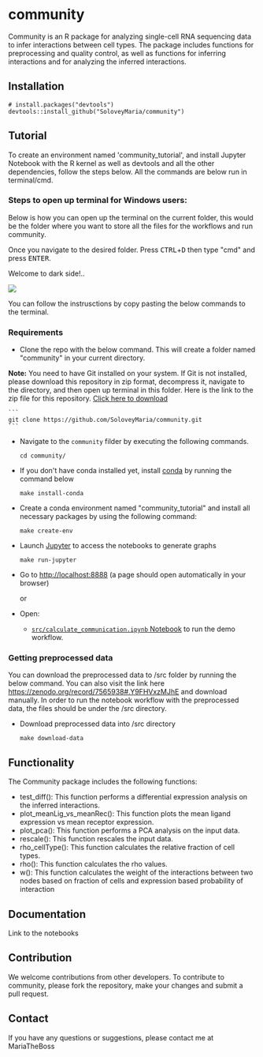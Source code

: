 # community
Community is an R package for analyzing single-cell RNA sequencing data to infer interactions between cell types. The package includes functions for preprocessing and quality control, as well as functions for inferring interactions and for analyzing the inferred interactions.

## Installation
```{r df-drop-ok, class.source="bg-success"}
# install.packages("devtools")
devtools::install_github("SoloveyMaria/community")
```
## Tutorial

To create an environment named 'community_tutorial', and install Jupyter Notebook with the R kernel as well as devtools and all the other dependencies, follow the steps below. All the commands are below run in terminal/cmd. 

### Steps to open up terminal for Windows users:
Below is how you can open up the terminal on the current folder, this would be the folder where you want to store all the files for the workflows and run community.

Once you navigate to the desired folder. Press <kbd>CTRL</kbd>+<kbd>D</kbd> then type "cmd" and press <kbd>ENTER</kbd>. 

Welcome to dark side!..

![](https://media.licdn.com/dms/image/C5612AQGoiz-xymrlFg/article-cover_image-shrink_600_2000/0/1564461754342?e=2147483647&v=beta&t=ismxInUlGeyIjYdoPItiCPVUCM_KMcY8801GoLdIVjk)

You can follow the instrusctions by copy pasting the below commands to the terminal.

### Requirements

- Clone the repo with the below command. This will create a folder named "community" in your current directory.

**Note:** You need to have Git installed on your system. If Git is not installed, please download this repository in zip format, decompress it, navigate to the directory, and then open up terminal in this folder. Here is the link to the zip file for this repository. [Click here to download](https://github.com/SoloveyMaria/community/archive/refs/heads/main.zip)

    ```
    git clone https://github.com/SoloveyMaria/community.git
    ``` 

- Navigate to the `community` filder by executing the following commands.
    ```
    cd community/
    ```

- If you don't have conda installed yet, install [conda](https://conda.io/miniconda.html) by running the command below

    ```
    make install-conda
    ```

- Create a conda environment named "community_tutorial" and install all necessary packages by using the following command:

    ```
    make create-env
    ```
- Launch [Jupyter](https://jupyter.org/) to access the notebooks to generate graphs

    ```
    make run-jupyter
    ```

- Go to [http://localhost:8888](http://localhost:8888) (a page should open automatically in your browser) 

    or
    
- Open:
    - [`src/calculate_communication.ipynb` Notebook](http://localhost:8888/notebooks/src/extract_data_from_website.ipynb) to run the demo workflow.
    
### Getting preprocessed data

You can download the preprocessed data to /src folder by running the below command. You can also visit the link here https://zenodo.org/record/7565938#.Y9FHVxzMJhE and download manually. In order to run the notebook workflow with the preprocessed data, the files should be under the /src directory. 

- Download preprocessed data into /src directory

    ```
    make download-data
    ```
    
    
## Functionality
The Community package includes the following functions:

- test_diff(): This function performs a differential expression analysis on the inferred interactions.
- plot_meanLig_vs_meanRec(): This function plots the mean ligand expression vs mean receptor expression.
- plot_pca(): This function performs a PCA analysis on the input data.
- rescale(): This function rescales the input data.
- rho_cellType(): This function calculates the relative fraction of cell types.
- rho(): This function calculates the rho values.
- w(): This function calculates the weight of the interactions between two nodes based on fraction of cells and expression based probability of interaction

## Documentation

Link to the notebooks

## Contribution

We welcome contributions from other developers. To contribute to community, please fork the repository, make your changes and submit a pull request.

## Contact

If you have any questions or suggestions, please contact me at MariaTheBoss
